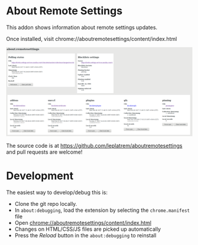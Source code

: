 # About Remote Settings

This addon shows information about remote settings updates.

Once installed, visit chrome://aboutremotesettings/content/index.html

![](screenshot.png)

The source code is at https://github.com/leplatrem/aboutremotesettings and pull requests
are welcome!

# Development

The easiest way to develop/debug this is:

* Clone the git repo locally.
* In `about:debugging`, load the extension by selecting the `chrome.manifest` file
* Open [chrome://aboutremotesettings/content/index.html](chrome://aboutremotesettings/content/index.html)
* Changes on HTML/CSS/JS files are picked up automatically
* Press the *Reload* button in the `about:debugging` to reinstall

